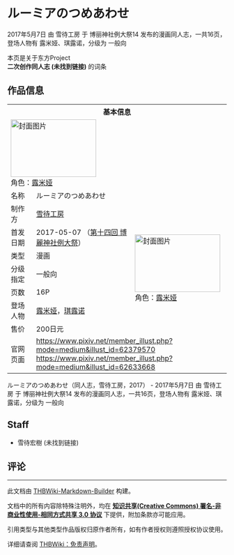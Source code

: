 # ルーミアのつめあわせ

<!-- source html: G:\repos\THBWiki-Markdown-Builder\THBWikiMarkdown\Temp\main\8\8c\ns0%3A%E3%83%AB%E3%83%BC%E3%83%9F%E3%82%A2%E3%81%AE%E3%81%A4%E3%82%81%E3%81%82%E3%82%8F%E3%81%9B.html -->

2017年5月7日 由 雪待工房 于 博丽神社例大祭14 发布的漫画同人志，一共16页，登场人物有 露米娅、琪露诺，分级为 一般向

本页是关于东方Project  
 **二次创作同人志 (未找到链接)** 的词条

## 作品信息

<table><tbody><tr><th colspan="3">基本信息</th></tr><tr><td class="cover-artwork-mobile" colspan="2"><a href="./文件-ルーミアのつめあわせ封面.png.md" class="image" title="封面图片"><img alt="封面图片" src="https://upload.thwiki.cc/thumb/3/37/%E3%83%AB%E3%83%BC%E3%83%9F%E3%82%A2%E3%81%AE%E3%81%A4%E3%82%81%E3%81%82%E3%82%8F%E3%81%9B%E5%B0%81%E9%9D%A2.png/196px-%E3%83%AB%E3%83%BC%E3%83%9F%E3%82%A2%E3%81%AE%E3%81%A4%E3%82%81%E3%81%82%E3%82%8F%E3%81%9B%E5%B0%81%E9%9D%A2.png" decoding="async" loading="lazy" width="196" height="132" srcset="https://upload.thwiki.cc/thumb/3/37/%E3%83%AB%E3%83%BC%E3%83%9F%E3%82%A2%E3%81%AE%E3%81%A4%E3%82%81%E3%81%82%E3%82%8F%E3%81%9B%E5%B0%81%E9%9D%A2.png/294px-%E3%83%AB%E3%83%BC%E3%83%9F%E3%82%A2%E3%81%AE%E3%81%A4%E3%82%81%E3%81%82%E3%82%8F%E3%81%9B%E5%B0%81%E9%9D%A2.png 1.5x, https://upload.thwiki.cc/thumb/3/37/%E3%83%AB%E3%83%BC%E3%83%9F%E3%82%A2%E3%81%AE%E3%81%A4%E3%82%81%E3%81%82%E3%82%8F%E3%81%9B%E5%B0%81%E9%9D%A2.png/392px-%E3%83%AB%E3%83%BC%E3%83%9F%E3%82%A2%E3%81%AE%E3%81%A4%E3%82%81%E3%81%82%E3%82%8F%E3%81%9B%E5%B0%81%E9%9D%A2.png 2x" data-file-width="1344" data-file-height="906"></a><div class="cover-char">角色：<a href="./露米娅.md" title="露米娅">露米娅</a></div></td>
</tr><tr><td class="label">名称</td><td colspan="2"> ルーミアのつめあわせ </td></tr><tr><td class="label">制作方</td><td><a href="./雪待工房.md" title="雪待工房">雪待工房</a></td><td class="cover-artwork" rowspan="7" style="min-width:196px;"><a href="./文件-ルーミアのつめあわせ封面.png.md" class="image" title="封面图片"><img alt="封面图片" src="https://upload.thwiki.cc/thumb/3/37/%E3%83%AB%E3%83%BC%E3%83%9F%E3%82%A2%E3%81%AE%E3%81%A4%E3%82%81%E3%81%82%E3%82%8F%E3%81%9B%E5%B0%81%E9%9D%A2.png/196px-%E3%83%AB%E3%83%BC%E3%83%9F%E3%82%A2%E3%81%AE%E3%81%A4%E3%82%81%E3%81%82%E3%82%8F%E3%81%9B%E5%B0%81%E9%9D%A2.png" decoding="async" loading="lazy" width="196" height="132" srcset="https://upload.thwiki.cc/thumb/3/37/%E3%83%AB%E3%83%BC%E3%83%9F%E3%82%A2%E3%81%AE%E3%81%A4%E3%82%81%E3%81%82%E3%82%8F%E3%81%9B%E5%B0%81%E9%9D%A2.png/294px-%E3%83%AB%E3%83%BC%E3%83%9F%E3%82%A2%E3%81%AE%E3%81%A4%E3%82%81%E3%81%82%E3%82%8F%E3%81%9B%E5%B0%81%E9%9D%A2.png 1.5x, https://upload.thwiki.cc/thumb/3/37/%E3%83%AB%E3%83%BC%E3%83%9F%E3%82%A2%E3%81%AE%E3%81%A4%E3%82%81%E3%81%82%E3%82%8F%E3%81%9B%E5%B0%81%E9%9D%A2.png/392px-%E3%83%AB%E3%83%BC%E3%83%9F%E3%82%A2%E3%81%AE%E3%81%A4%E3%82%81%E3%81%82%E3%82%8F%E3%81%9B%E5%B0%81%E9%9D%A2.png 2x" data-file-width="1344" data-file-height="906"></a><div class="cover-char">角色：<a href="./露米娅.md" title="露米娅">露米娅</a></div></td>
</tr><tr><td class="label">首发日期</td><td>2017-05-07&#160;（<a href="/展会作品列表?e=%E5%8D%9A%E4%B8%BD%E7%A5%9E%E7%A4%BE%E4%BE%8B%E5%A4%A7%E7%A5%AD%2314">第十四回 博麗神社例大祭</a>）</td></tr><tr><td class="label">类型</td><td>漫画</td></tr><tr><td class="label">分级指定</td><td>一般向</td></tr><tr><td class="label">页数</td><td>16P</td></tr><tr><td class="label">登场人物</td><td><a href="./露米娅.md" title="露米娅">露米娅</a>，<a href="./琪露诺.md" title="琪露诺">琪露诺</a></td></tr><tr><td class="label">售价</td><td>200日元</td></tr>
<tr><td class="label">官网页面</td><td colspan="2"><a rel="nofollow" class="external free" href="https://www.pixiv.net/member_illust.php?mode=medium&amp;illust_id=62379570">https://www.pixiv.net/member_illust.php?mode=medium&amp;illust_id=62379570</a><br><a rel="nofollow" class="external free" href="https://www.pixiv.net/member_illust.php?mode=medium&amp;illust_id=62633668">https://www.pixiv.net/member_illust.php?mode=medium&amp;illust_id=62633668</a></td></tr></tbody></table>

ルーミアのつめあわせ（同人志，雪待工房，2017） - 2017年5月7日 由 雪待工房 于 博丽神社例大祭14 发布的漫画同人志，一共16页，登场人物有 露米娅、琪露诺，分级为 一般向

## Staff
- 雪待宏樹 (未找到链接)


## 评论




---

此文档由 [THBWiki-Markdown-Builder](https://github.com/Delsin-Yu/THBWiki-Markdown-Builder) 构建。

文档中的所有内容除特殊注明外，均在 [**知识共享(Creative Commons) 署名-非商业性使用-相同方式共享 3.0 协议**](https://creativecommons.org/licenses/by-sa/3.0/deed.zh-hans) 下提供，附加条款亦可能应用。

引用类型与其他类型作品版权归原作者所有，如有作者授权则遵照授权协议使用。

详细请查阅 [THBWiki：免责声明](https://thbwiki.cc/THBWiki:%E5%85%8D%E8%B4%A3%E5%A3%B0%E6%98%8E)。

